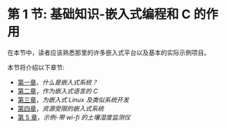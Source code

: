 # 第 1 节: 基础知识-嵌入式编程和 C 的作用

在本节中，读者应该熟悉那里的许多嵌入式平台以及基本的实际示例项目。

本节将介绍以下章节:

*   [第一章](01.html)、*什么是嵌入式系统？*
*   [第二章](02.html)，*作为嵌入式语言的 C*
*   [第三章](03.html)，*为嵌入式 Linux 及类似系统开发*
*   [第四章](04.html)，*资源受限的嵌入式系统*
*   [第 5 章](05.html)，*示例-带 wi-fi 的土壤湿度监测仪*